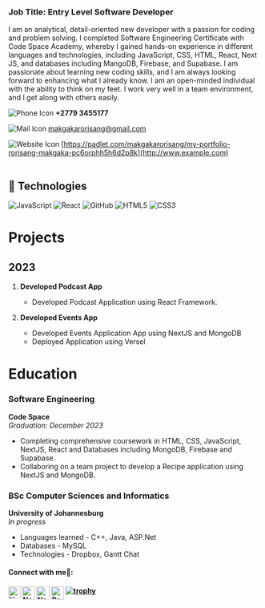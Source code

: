 <table>
<tr>

### Job Title: Entry Level Software Developer
I am an analytical, detail-oriented new developer with a passion for coding and problem solving. I completed Software Engineering Certificate with Code Space Academy, whereby I gained hands-on experience in different languages and technologies, including JavaScript, CSS, HTML, React, Next JS, and databases including MangoDB, Firebase, and Supabase. I am passionate about learning new coding skills, and I am always looking forward to enhancing what I already know.
I am an open-minded individual with the ability to think on my feet. I work very well in a team environment, and I get along with others easily.

![Phone Icon](https://img.icons8.com/ios-filled/20/000000/phone.png)   **+2779 3455177**

![Mail Icon](https://img.icons8.com/ios-glyphs/20/000000/new-post.png)   [makgakarorisang@gmail.com](mailto:example@example.com)

![Website Icon](https://img.icons8.com/external-anggara-basic-outline-anggara-putra/20/000000/external-website-ui-basic-anggara-basic-outline-anggara-putra.png)   [https://padlet.com/makgakarorisang/my-portfolio-rorisang-makgaka-pc6orphh5h6d2p8k](http://www.example.com)

</td>
</tr>
</table>

## 👾 Technologies

![JavaScript](https://img.shields.io/badge/-JavaScript-black?style=flat-circle&logo=javascript)
![React](https://img.shields.io/badge/-React-black?style=flat-circle&logo=react)
![GitHub](https://img.shields.io/badge/-GitHub-181717?style=flat-circle&logo=github)
![HTML5](https://img.shields.io/badge/-HTML5-black?style=flat-circle&logo=html5&logoColor=white)
![CSS3](https://img.shields.io/badge/-CSS3-black?style=flat-circle&logo=css3)


# Projects 
## 2023

1. **Developed Podcast App**  
   - Developed Podcast Application using React Framework.

2. **Developed Events App**  
   - Developed Events Application App using NextJS and MongoDB
   - Deployed Application using Versel


# Education

### Software Engineering
**Code Space**  
*Graduation: December 2023*  
- Completing comprehensive coursework in HTML, CSS, JavaScript, NextJS, React and Databases including MongoDB, Firebase and Supabase.
- Collaboring on a team project to develop a Recipe application using NextJS and MongoDB.
  
### BSc Computer Sciences and Informatics
**University of Johannesburg**  
*In progress*  
- Languages learned - C++, Java, ASP.Net
- Databases - MySQL
- Technologies - Dropbox, Gantt Chat


<h4> Connect with me🤝: <h4>
  </hr>
  <a href="https://www.linkedin.com/in/rorisangmakgaka/">
   <img align="left" alt=" Name Surname  | Linkedin" width="24px" src="https://www.vectorlogo.zone/logos/linkedin/linkedin-icon.svg" />
  </a>
  <a href="makgakaroisang@gmail.com">
    <img align="left" alt="Name Surname  | Gmail" width="26px" src="https://www.vectorlogo.zone/logos/gmail/gmail-icon.svg" />
  </a>
  <a href="https://twitter.com/RorisangMakgaka">
    <img align="left" alt="Name Surname | Twitter" width="26px" src="https://www.vectorlogo.zone/logos/twitter/twitter-official.svg" />
  </a>

[![trophy](https://github-profile-trophy.vercel.app/?username=jessklette)](https://github.com/jessklette/github-profile-trophy)
   <a href="https://github.com/username">
    <img align="left" alt= "Rorisang Makgaka | Github" width="26px" src="https://www.vectorlogo.zone/logos/github/github-tile.svg" />
  </a>
  <br>
  
